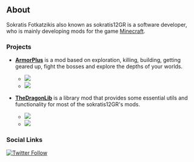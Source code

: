 
## About

Sokratis Fotkatzikis also known as sokratis12GR is a software developer, who is mainly developing mods for the game [Minecraft](https://minecraft.net). 

### Projects

- [**ArmorPlus**](https://smarturl.it/armorplus) is a mod based on exploration, killing, building, getting geared up, fight the bosses and explore the depths of your worlds. 
  - [![](http://cf.way2muchnoise.eu/full_armorplus_downloads.svg)](https://smarturl.it/armorplus)
  - [![](http://cf.way2muchnoise.eu/versions/armorplus.svg)](https://smarturl.it/armorplus)

- [**TheDragonLib**](https://smarturl.it/thedragonlib) is a library mod that provides some essential utils and functionality for most of the sokratis12GR's mods.
  - [![](http://cf.way2muchnoise.eu/full_thedragonlib_downloads.svg)](https://smarturl.it/thedragonlib)
  - [![](http://cf.way2muchnoise.eu/versions/thedragonlib.svg)](https://smarturl.it/thedragonlib)

### Social Links

[![Twitter Follow](https://img.shields.io/twitter/follow/sokratis12GR.svg?color=red&label=Follow%20%40sokratis12GR&logo=twitter&logoColor=orange&style=for-the-badge)](https://twitter.com/intent/follow?screen_name=sokratis12GR)
